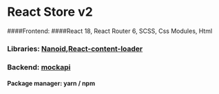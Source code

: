 # React Store v2

####Frontend: 
####React 18, React Router 6, SCSS, Css Modules, Html

### Libraries: [Nanoid](https://yarnpkg.com/package/nanoid),[React-content-loader](https://skeletonreact.com/)

### Backend: [mockapi](https://mockapi.io/)

#### Package manager: yarn / npm
